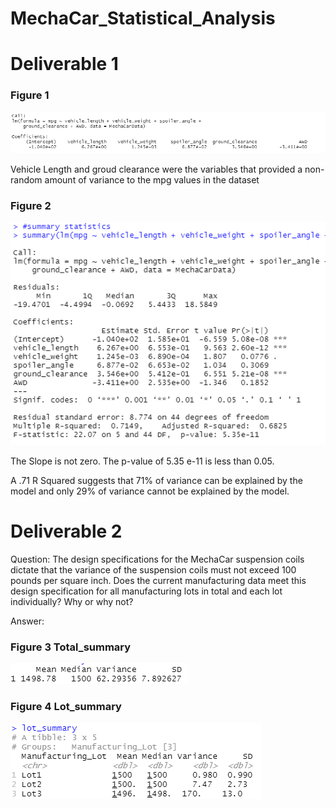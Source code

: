 # MechaCar_Statistical_Analysis

# Deliverable 1

### Figure 1
![lm](lm.png)

Vehicle Length and groud clearance were the variables that provided a non-random amount of variance to the mpg values in the dataset


### Figure 2
![summarystats](summarystats.png)

The Slope is not zero. The p-value of 5.35 e-11 is less than 0.05.

A .71 R Squared suggests that 71% of variance can be explained by the model and only 29% of variance cannot be explained by the model.


# Deliverable 2

Question: The design specifications for the MechaCar suspension coils dictate that the variance of the suspension coils must not exceed 100 pounds per square inch. Does the current manufacturing data meet this design specification for all manufacturing lots in total and each lot individually? Why or why not?

Answer:



### Figure 3 Total_summary
![total_summary](total_summary.png)


### Figure 4 Lot_summary
![LOT_SUMMARY](LOT_SUMMARY.png)

